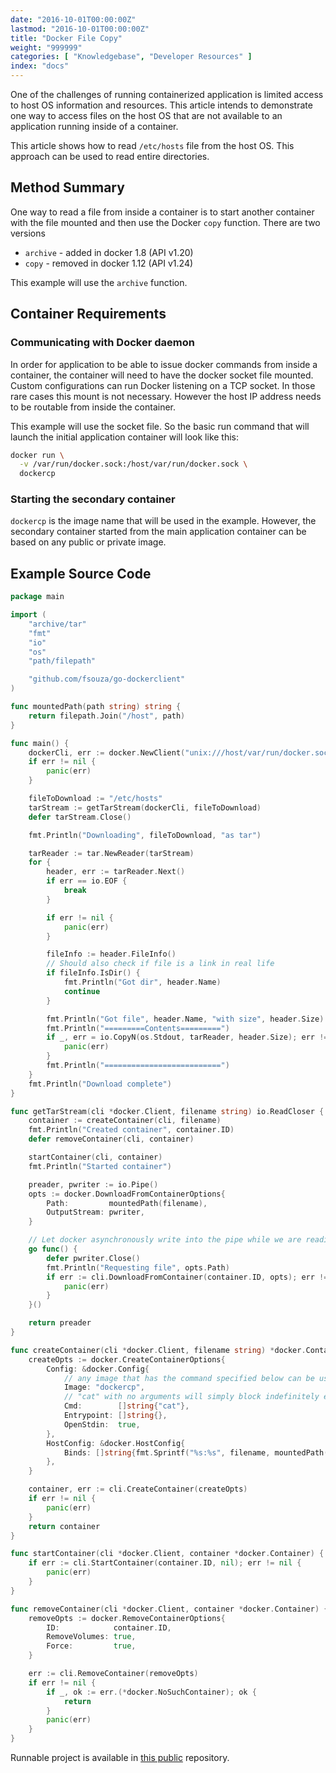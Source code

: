 ```yaml
---
date: "2016-10-01T00:00:00Z"
lastmod: "2016-10-01T00:00:00Z"
title: "Docker File Copy"
weight: "999999"
categories: [ "Knowledgebase", "Developer Resources" ]
index: "docs"
---
```


One of the challenges of running containerized application is limited access to host OS information and resources.  This article intends to demonstrate one way to access files on the host OS that are not available to an application running inside of a container.

This article shows how to read `/etc/hosts` file from the host OS.   This approach can be used to read entire directories.

## Method Summary

One way to read a file from inside a container is to start another container with the file mounted and then use the Docker `copy` function.  There are two versions

* `archive` - added in docker 1.8 (API v1.20)
* `copy` - removed in docker 1.12 (API v1.24)

This example will use the `archive` function.

## Container Requirements

### Communicating with Docker daemon

In order for application to be able to issue docker commands from inside a container, the container will need to have the docker socket file mounted. Custom configurations can run Docker listening on a TCP socket. In those rare cases this mount is not necessary. However the host IP address needs to be routable from inside the container.

This example will use the socket file.  So the basic run command that will launch the initial application container will look like this:

```bash
docker run \
  -v /var/run/docker.sock:/host/var/run/docker.sock \
  dockercp
```

### Starting the secondary container

`dockercp` is the image name that will be used in the example.  However, the secondary container started from the main application container can be based on any public or private image.

## Example Source Code

```go
package main

import (
	"archive/tar"
	"fmt"
	"io"
	"os"
	"path/filepath"

	"github.com/fsouza/go-dockerclient"
)

func mountedPath(path string) string {
	return filepath.Join("/host", path)
}

func main() {
	dockerCli, err := docker.NewClient("unix:///host/var/run/docker.sock")
	if err != nil {
		panic(err)
	}

	fileToDownload := "/etc/hosts"
	tarStream := getTarStream(dockerCli, fileToDownload)
	defer tarStream.Close()

	fmt.Println("Downloading", fileToDownload, "as tar")

	tarReader := tar.NewReader(tarStream)
	for {
		header, err := tarReader.Next()
		if err == io.EOF {
			break
		}

		if err != nil {
			panic(err)
		}

		fileInfo := header.FileInfo()
		// Should also check if file is a link in real life
		if fileInfo.IsDir() {
			fmt.Println("Got dir", header.Name)
			continue
		}

		fmt.Println("Got file", header.Name, "with size", header.Size)
		fmt.Println("=========Contents=========")
		if _, err = io.CopyN(os.Stdout, tarReader, header.Size); err != nil {
			panic(err)
		}
		fmt.Println("==========================")
	}
	fmt.Println("Download complete")
}

func getTarStream(cli *docker.Client, filename string) io.ReadCloser {
	container := createContainer(cli, filename)
	fmt.Println("Created container", container.ID)
	defer removeContainer(cli, container)

	startContainer(cli, container)
	fmt.Println("Started container")

	preader, pwriter := io.Pipe()
	opts := docker.DownloadFromContainerOptions{
		Path:         mountedPath(filename),
		OutputStream: pwriter,
	}

	// Let docker asynchronously write into the pipe while we are reading it on the other end
	go func() {
		defer pwriter.Close()
		fmt.Println("Requesting file", opts.Path)
		if err := cli.DownloadFromContainer(container.ID, opts); err != nil {
			panic(err)
		}
	}()

	return preader
}

func createContainer(cli *docker.Client, filename string) *docker.Container {
	createOpts := docker.CreateContainerOptions{
		Config: &docker.Config{
			// any image that has the command specified below can be used
			Image: "dockercp",
			// "cat" with no arguments will simply block indefinitely ensuring that the container does not terminate.
			Cmd:        []string{"cat"},
			Entrypoint: []string{},
			OpenStdin:  true,
		},
		HostConfig: &docker.HostConfig{
			Binds: []string{fmt.Sprintf("%s:%s", filename, mountedPath(filename))},
		},
	}

	container, err := cli.CreateContainer(createOpts)
	if err != nil {
		panic(err)
	}
	return container
}

func startContainer(cli *docker.Client, container *docker.Container) {
	if err := cli.StartContainer(container.ID, nil); err != nil {
		panic(err)
	}
}

func removeContainer(cli *docker.Client, container *docker.Container) {
	removeOpts := docker.RemoveContainerOptions{
		ID:            container.ID,
		RemoveVolumes: true,
		Force:         true,
	}

	err := cli.RemoveContainer(removeOpts)
	if err != nil {
		if _, ok := err.(*docker.NoSuchContainer); ok {
			return
		}
		panic(err)
	}
}
```

Runnable project is available in [this public](https://github.com/replicatedcom/example-dockercp) repository.
